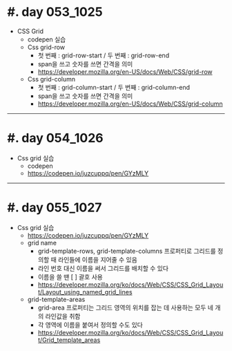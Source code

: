 #. day 053_1025
===============
*  CSS Grid
    * codepen 실습
    * Css grid-row
        * 첫 번째 : grid-row-start / 두 번째 : grid-row-end
        * span을 쓰고 숫자를 쓰면 간격을 의미
        * https://developer.mozilla.org/en-US/docs/Web/CSS/grid-row
    * Css grid-column
        * 첫 번째 : grid-column-start / 두 번째 : grid-column-end
        * span을 쓰고 숫자를 쓰면 간격을 의미
        * https://developer.mozilla.org/en-US/docs/Web/CSS/grid-column


------------------------------------------
#. day 054_1026
===============
* Css grid 실습
    * codepen
    * https://codepen.io/juzcuppq/pen/GYzMLY

------------------------------------------
#. day 055_1027
===============
* Css grid 실습
    * https://codepen.io/juzcuppq/pen/GYzMLY
    * grid name
        * grid-template-rows, grid-template-columns 프로퍼티로 그리드를 정의할 때 라인들에 이름을 지어줄 수 있음
        * 라인 번호 대신 이름을 써서 그리드를 배치할 수 있다
        * 이름을 쓸 땐 [ ] 괄호 사용
        * https://developer.mozilla.org/ko/docs/Web/CSS/CSS_Grid_Layout/Layout_using_named_grid_lines
    * grid-template-areas
        * grid-area 프로퍼티는 그리드 영역의 위치를 잡는 데 사용하는 모두 네 개의 라인값을 취함
        * 각 영역에 이름을 붙여서 정의할 수도 있다
        * https://developer.mozilla.org/ko/docs/Web/CSS/CSS_Grid_Layout/Grid_template_areas
